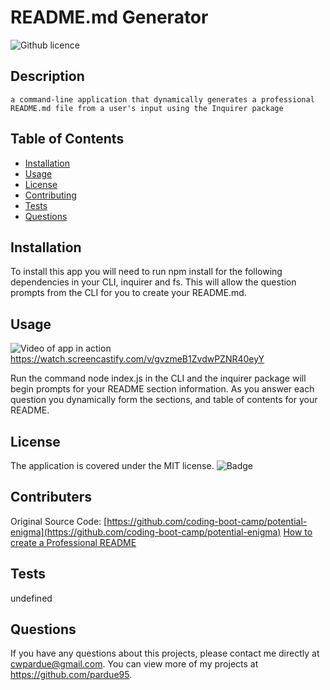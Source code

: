 # README.md Generator
  ![Github licence](https://img.shields.io/badge/license-MIT-blue.svg)
  ## Description 
    a command-line application that dynamically generates a professional README.md file from a user's input using the Inquirer package
  ## Table of Contents
  * [Installation](#installation)
  * [Usage](#usage)
  * [License](#license)
  * [Contributing](#contributing)
  * [Tests](#tests)
  * [Questions](#questions)
  
  ## Installation 
  To install this app you will need to run npm install for the following dependencies in your CLI, inquirer and fs. This will allow the question prompts from the CLI for you to create your README.md.
  ## Usage 
  ![Video of app in action](https://watch.screencastify.com/v/B0TapD4pH3MKAHZxzeLC)
 https://watch.screencastify.com/v/gvzmeB1ZvdwPZNR40eyY

  Run the command node index.js in the CLI and the inquirer package will begin prompts for your README section information. As you answer each question you dynamically form the sections, and table of contents for your README. 
  ## License
  The application is covered under the MIT license.
  ![Badge](https://img.shields.io/badge/License-MIT-blue.svg)
  ## Contributers
  Original Source Code: [https://github.com/coding-boot-camp/potential-enigma](https://github.com/coding-boot-camp/potential-enigma)
  [How to create a Professional README](./readme-guide.md)
  ## Tests
  undefined
  ## Questions
  If you have any questions about this projects, please contact me directly at cwpardue@gmail.com. You can view more of my projects at https://github.com/pardue95.


